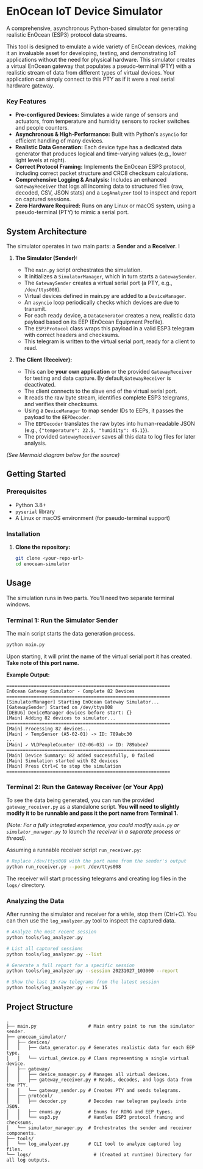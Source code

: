 
# EnOcean IoT Device Simulator

A comprehensive, asynchronous Python-based simulator for generating realistic EnOcean (ESP3) protocol data streams.

This tool is designed to emulate a wide variety of EnOcean devices, making it an invaluable asset for developing, testing, and demonstrating IoT applications without the need for physical hardware.
This simulator creates a virtual EnOcean gateway that populates a pseudo-terminal (PTY) with a realistic stream of data from different types of virtual devices. 
Your application can simply connect to this PTY as if it were a real serial hardware gateway.  

### Key Features

- **Pre-configured Devices:** Simulates a wide range of sensors and actuators, from temperature and humidity sensors to rocker switches and people counters.
- **Asynchronous & High-Performance:** Built with Python's `asyncio` for efficient handling of many devices.
- **Realistic Data Generation:** Each device type has a dedicated data generator that produces logical and time-varying values (e.g., lower light levels at night).
- **Correct Protocol Framing:** Implements the EnOcean ESP3 protocol, including correct packet structure and CRC8 checksum calculations.
- **Comprehensive Logging & Analysis:** Includes an enhanced `GatewayReceiver` that logs all incoming data to structured files (raw, decoded, CSV, JSON stats) and a `LogAnalyzer` tool to inspect and report on captured sessions.
- **Zero Hardware Required:** Runs on any Linux or macOS system, using a pseudo-terminal (PTY) to mimic a serial port.

## System Architecture

The simulator operates in two main parts: a **Sender** and a **Receiver**. I

1.  **The Simulator (Sender):**
    *   The `main.py` script orchestrates the simulation.
    *   It initializes a `SimulatorManager`, which in turn starts a `GatewaySender`.
    *   The `GatewaySender` creates a virtual serial port (a PTY, e.g., `/dev/ttys008`).
    *   Virtual devices defined in main.py are added to a `DeviceManager`.
    *   An `asyncio` loop periodically checks which devices are due to transmit.
    *   For each ready device, a `DataGenerator` creates a new, realistic data payload based on its EEP (EnOcean Equipment Profile).
    *   The `ESP3Protocol` class wraps this payload in a valid ESP3 telegram with correct headers and checksums.
    *   This telegram is written to the virtual serial port, ready for a client to read.

2.  **The Client (Receiver):**
    *   This can be **your own application** or the provided `GatewayReceiver` for testing and data capture. By default,`GatewayReceiver` is deactivated. 
    *   The client connects to the slave end of the virtual serial port.
    *   It reads the raw byte stream, identifies complete ESP3 telegrams, and verifies their checksums.
    *   Using a `DeviceManager` to map sender IDs to EEPs, it passes the payload to the `EEPDecoder`.
    *   The `EEPDecoder` translates the raw bytes into human-readable JSON (e.g., `{"temperature": 22.5, "humidity": 45.1}`).
    *   The provided `GatewayReceiver` saves all this data to log files for later analysis.

 
*(See Mermaid diagram below for the source)*

## Getting Started

### Prerequisites

-   Python 3.8+
-   `pyserial` library
-   A Linux or macOS environment (for pseudo-terminal support)

### Installation

1.  **Clone the repository:**
    ```sh
    git clone <your-repo-url>
    cd enocean-simulator
    ```

## Usage

The simulation runs in two parts. You'll need two separate terminal windows.

### Terminal 1: Run the Simulator Sender

The main script starts the data generation process.

```sh
python main.py
```

Upon starting, it will print the name of the virtual serial port it has created. **Take note of this port name.**

**Example Output:**
```
============================================================
EnOcean Gateway Simulator - Complete 82 Devices
============================================================
[SimulatorManager] Starting EnOcean Gateway Simulator...
[GatewaySender] Started on /dev/ttys008
[DEBUG] DeviceManager devices before start: {}
[Main] Adding 82 devices to simulator...
============================================================
[Main] Processing 82 devices...
[Main] ✓ TempSensor (A5-02-01) -> ID: 789abc30
...
[Main] ✓ VLDPeopleCounter (D2-06-03) -> ID: 789abce7
============================================================
[Main] Device Summary: 82 added successfully, 0 failed
[Main] Simulation started with 82 devices
[Main] Press Ctrl+C to stop the simulation
============================================================
```

### Terminal 2: Run the Gateway Receiver (or Your App)

To see the data being generated, you can run the provided `gateway_receiver.py` as a standalone script. **You will need to slightly modify it to be runnable and pass it the port name from Terminal 1.**

*(Note: For a fully integrated experience, you could modify `main.py` or `simulator_manager.py` to launch the receiver in a separate process or thread).*

Assuming a runnable receiver script `run_receiver.py`:
```sh
# Replace /dev/ttys008 with the port name from the sender's output
python run_receiver.py --port /dev/ttys008
```

The receiver will start processing telegrams and creating log files in the `logs/` directory.

### Analyzing the Data

After running the simulator and receiver for a while, stop them (Ctrl+C). You can then use the `log_analyzer.py` tool to inspect the captured data.

```sh
# Analyze the most recent session
python tools/log_analyzer.py

# List all captured sessions
python tools/log_analyzer.py --list

# Generate a full report for a specific session
python tools/log_analyzer.py --session 20231027_103000 --report

# Show the last 15 raw telegrams from the latest session
python tools/log_analyzer.py --raw 15
```

## Project Structure

```
.
├── main.py                   # Main entry point to run the simulator sender.
├── enocean_simulator/
│   ├── devices/
│   │   ├── data_generator.py # Generates realistic data for each EEP type.
│   │   └── virtual_device.py # Class representing a single virtual device.
│   ├── gateway/
│   │   ├── device_manager.py # Manages all virtual devices.
│   │   ├── gateway_receiver.py # Reads, decodes, and logs data from the PTY.
│   │   └── gateway_sender.py # Creates PTY and sends telegrams.
│   ├── protocol/
│   │   ├── decoder.py        # Decodes raw telegram payloads into JSON.
│   │   ├── enums.py          # Enums for RORG and EEP types.
│   │   └── esp3.py           # Handles ESP3 protocol framing and checksums.
│   └── simulator_manager.py  # Orchestrates the sender and receiver components.
├── tools/
│   └── log_analyzer.py       # CLI tool to analyze captured log files.
└── logs/                       # (Created at runtime) Directory for all log outputs.
```
